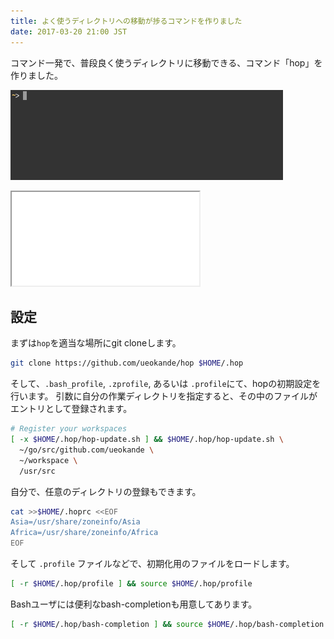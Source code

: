 ```yaml
---
title: よく使うディレクトリへの移動が捗るコマンドを作りました
date: 2017-03-20 21:00 JST
---
```


コマンド一発で、普段良く使うディレクトリに移動できる、コマンド「hop」を作りました。

![screenshot.gif](hop.gif)

<iframe src="/github/#ueokande/hop" title="ueokande/hop"
        class='external-service-frame' scrolling="no"
></iframe>

設定
----

まずは`hop`を適当な場所にgit cloneします。

```sh
git clone https://github.com/ueokande/hop $HOME/.hop
```

そして、`.bash_profile`, `.zprofile`, あるいは `.profile`にて、hopの初期設定を行います。
引数に自分の作業ディレクトリを指定すると、その中のファイルがエントリとして登録されます。

```sh
# Register your workspaces
[ -x $HOME/.hop/hop-update.sh ] && $HOME/.hop/hop-update.sh \
  ~/go/src/github.com/ueokande \
  ~/workspace \
  /usr/src
```

自分で、任意のディレクトリの登録もできます。

```sh
cat >>$HOME/.hoprc <<EOF
Asia=/usr/share/zoneinfo/Asia
Africa=/usr/share/zoneinfo/Africa
EOF
```

そして `.profile` ファイルなどで、初期化用のファイルをロードします。

```sh
[ -r $HOME/.hop/profile ] && source $HOME/.hop/profile
```

Bashユーザには便利なbash-completionも用意してあります。

```sh
[ -r $HOME/.hop/bash-completion ] && source $HOME/.hop/bash-completion
```

